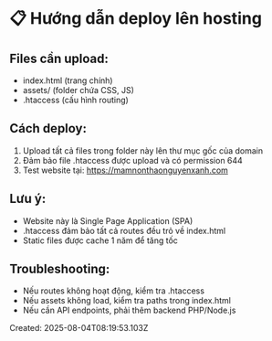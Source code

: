 # 📋 Hướng dẫn deploy lên hosting

## Files cần upload:
- index.html (trang chính)
- assets/ (folder chứa CSS, JS)
- .htaccess (cấu hình routing)

## Cách deploy:
1. Upload tất cả files trong folder này lên thư mục gốc của domain
2. Đảm bảo file .htaccess được upload và có permission 644
3. Test website tại: https://mamnonthaonguyenxanh.com

## Lưu ý:
- Website này là Single Page Application (SPA)
- .htaccess đảm bảo tất cả routes đều trỏ về index.html
- Static files được cache 1 năm để tăng tốc

## Troubleshooting:
- Nếu routes không hoạt động, kiểm tra .htaccess
- Nếu assets không load, kiểm tra paths trong index.html
- Nếu cần API endpoints, phải thêm backend PHP/Node.js

Created: 2025-08-04T08:19:53.103Z
